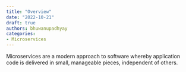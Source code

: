 ```yaml
---
title: "Overview"
date: "2022-10-21"
draft: true
authors: bhuwanupadhyay
categories:
- Microservices
---
```


Microservices are a modern approach to software whereby application code is delivered in small, manageable pieces, independent of others.

<!--more-->

